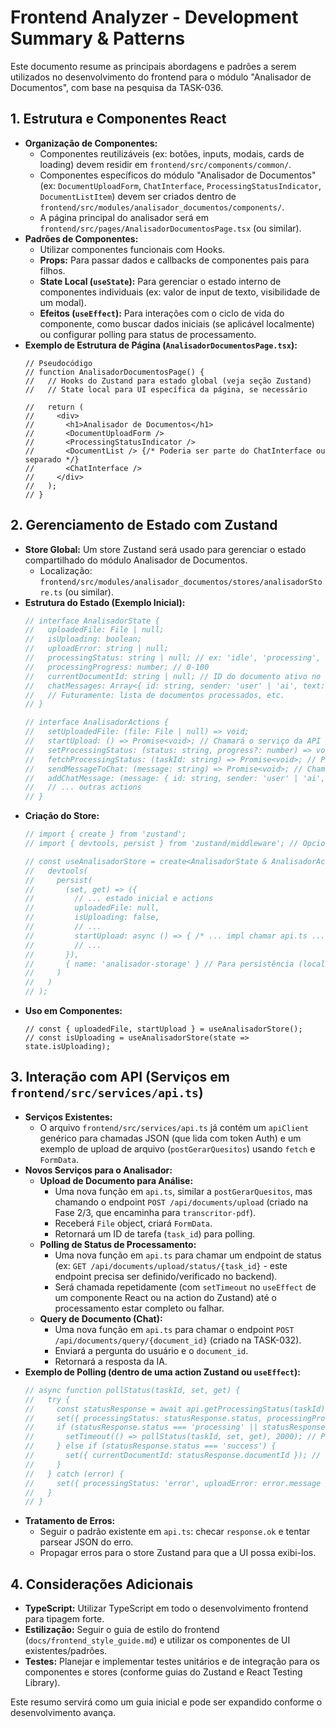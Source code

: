 # Frontend Analyzer - Development Summary & Patterns

Este documento resume as principais abordagens e padrões a serem utilizados no desenvolvimento do frontend para o módulo "Analisador de Documentos", com base na pesquisa da TASK-036.

## 1. Estrutura e Componentes React

*   **Organização de Componentes:**
    *   Componentes reutilizáveis (ex: botões, inputs, modais, cards de loading) devem residir em `frontend/src/components/common/`.
    *   Componentes específicos do módulo "Analisador de Documentos" (ex: `DocumentUploadForm`, `ChatInterface`, `ProcessingStatusIndicator`, `DocumentListItem`) devem ser criados dentro de `frontend/src/modules/analisador_documentos/components/`.
    *   A página principal do analisador será em `frontend/src/pages/AnalisadorDocumentosPage.tsx` (ou similar).
*   **Padrões de Componentes:**
    *   Utilizar componentes funcionais com Hooks.
    *   **Props:** Para passar dados e callbacks de componentes pais para filhos.
    *   **State Local (`useState`):** Para gerenciar o estado interno de componentes individuais (ex: valor de input de texto, visibilidade de um modal).
    *   **Efeitos (`useEffect`):** Para interações com o ciclo de vida do componente, como buscar dados iniciais (se aplicável localmente) ou configurar polling para status de processamento.
*   **Exemplo de Estrutura de Página (`AnalisadorDocumentosPage.tsx`):**
    ```tsx
    // Pseudocódigo
    // function AnalisadorDocumentosPage() {
    //   // Hooks do Zustand para estado global (veja seção Zustand)
    //   // State local para UI específica da página, se necessário

    //   return (
    //     <div>
    //       <h1>Analisador de Documentos</h1>
    //       <DocumentUploadForm />
    //       <ProcessingStatusIndicator />
    //       <DocumentList /> {/* Poderia ser parte do ChatInterface ou separado */}
    //       <ChatInterface />
    //     </div>
    //   );
    // }
    ```

## 2. Gerenciamento de Estado com Zustand

*   **Store Global:** Um store Zustand será usado para gerenciar o estado compartilhado do módulo Analisador de Documentos.
    *   Localização: `frontend/src/modules/analisador_documentos/stores/analisadorStore.ts` (ou similar).
*   **Estrutura do Estado (Exemplo Inicial):**
    ```typescript
    // interface AnalisadorState {
    //   uploadedFile: File | null;
    //   isUploading: boolean;
    //   uploadError: string | null;
    //   processingStatus: string | null; // ex: 'idle', 'processing', 'success', 'error'
    //   processingProgress: number; // 0-100
    //   currentDocumentId: string | null; // ID do documento ativo no chat
    //   chatMessages: Array<{ id: string, sender: 'user' | 'ai', text: string }>;
    //   // Futuramente: lista de documentos processados, etc.
    // }

    // interface AnalisadorActions {
    //   setUploadedFile: (file: File | null) => void;
    //   startUpload: () => Promise<void>; // Chamará o serviço da API
    //   setProcessingStatus: (status: string, progress?: number) => void;
    //   fetchProcessingStatus: (taskId: string) => Promise<void>; // Para polling
    //   sendMessageToChat: (message: string) => Promise<void>; // Chamará API de query
    //   addChatMessage: (message: { id: string, sender: 'user' | 'ai', text: string }) => void;
    //   // ... outras actions
    // }
    ```
*   **Criação do Store:**
    ```typescript
    // import { create } from 'zustand';
    // import { devtools, persist } from 'zustand/middleware'; // Opcional, mas útil

    // const useAnalisadorStore = create<AnalisadorState & AnalisadorActions>()(
    //   devtools(
    //     persist(
    //       (set, get) => ({
    //         // ... estado inicial e actions
    //         uploadedFile: null,
    //         isUploading: false,
    //         // ...
    //         startUpload: async () => { /* ... impl chamar api.ts ... */ },
    //         // ...
    //       }),
    //       { name: 'analisador-storage' } // Para persistência (localStorage/sessionStorage)
    //     )
    //   )
    // );
    ```
*   **Uso em Componentes:**
    ```tsx
    // const { uploadedFile, startUpload } = useAnalisadorStore();
    // const isUploading = useAnalisadorStore(state => state.isUploading);
    ```

## 3. Interação com API (Serviços em `frontend/src/services/api.ts`)

*   **Serviços Existentes:**
    *   O arquivo `frontend/src/services/api.ts` já contém um `apiClient` genérico para chamadas JSON (que lida com token Auth) e um exemplo de upload de arquivo (`postGerarQuesitos`) usando `fetch` e `FormData`.
*   **Novos Serviços para o Analisador:**
    *   **Upload de Documento para Análise:**
        *   Uma nova função em `api.ts`, similar a `postGerarQuesitos`, mas chamando o endpoint `POST /api/documents/upload` (criado na Fase 2/3, que encaminha para `transcritor-pdf`).
        *   Receberá `File` object, criará `FormData`.
        *   Retornará um ID de tarefa (`task_id`) para polling.
    *   **Polling de Status de Processamento:**
        *   Uma nova função em `api.ts` para chamar um endpoint de status (ex: `GET /api/documents/upload/status/{task_id}` - este endpoint precisa ser definido/verificado no backend).
        *   Será chamada repetidamente (com `setTimeout` no `useEffect` de um componente React ou na action do Zustand) até o processamento estar completo ou falhar.
    *   **Query de Documento (Chat):**
        *   Uma nova função em `api.ts` para chamar o endpoint `POST /api/documents/query/{document_id}` (criado na TASK-032).
        *   Enviará a pergunta do usuário e o `document_id`.
        *   Retornará a resposta da IA.
*   **Exemplo de Polling (dentro de uma action Zustand ou `useEffect`):**
    ```typescript
    // async function pollStatus(taskId, set, get) {
    //   try {
    //     const statusResponse = await api.getProcessingStatus(taskId); // Fictícia, precisa ser criada em api.ts
    //     set({ processingStatus: statusResponse.status, processingProgress: statusResponse.progress });
    //     if (statusResponse.status === 'processing' || statusResponse.status === 'pending') {
    //       setTimeout(() => pollStatus(taskId, set, get), 2000); // Poll a cada 2s
    //     } else if (statusResponse.status === 'success') {
    //       set({ currentDocumentId: statusResponse.documentId }); // Exemplo
    //     }
    //   } catch (error) {
    //     set({ processingStatus: 'error', uploadError: error.message });
    //   }
    // }
    ```
*   **Tratamento de Erros:**
    *   Seguir o padrão existente em `api.ts`: checar `response.ok` e tentar parsear JSON do erro.
    *   Propagar erros para o store Zustand para que a UI possa exibi-los.

## 4. Considerações Adicionais

*   **TypeScript:** Utilizar TypeScript em todo o desenvolvimento frontend para tipagem forte.
*   **Estilização:** Seguir o guia de estilo do frontend (`docs/frontend_style_guide.md`) e utilizar os componentes de UI existentes/padrões.
*   **Testes:** Planejar e implementar testes unitários e de integração para os componentes e stores (conforme guias do Zustand e React Testing Library).

Este resumo servirá como um guia inicial e pode ser expandido conforme o desenvolvimento avança.

